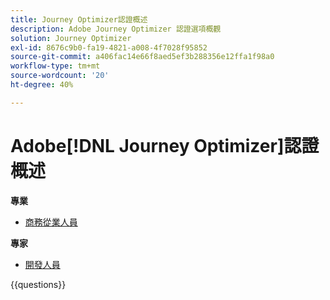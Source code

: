 ```yaml
---
title: Journey Optimizer認證概述
description: Adobe Journey Optimizer 認證選項概觀
solution: Journey Optimizer
exl-id: 8676c9b0-fa19-4821-a008-4f7028f95852
source-git-commit: a406fac14e66f8aed5ef3b288356e12ffa1f98a0
workflow-type: tm+mt
source-wordcount: '20'
ht-degree: 40%

---
```


# Adobe[!DNL Journey Optimizer]認證概述

**專業**

* [商務從業人員](/help/certifications/ajo/ajo-p-business.md)<!--AD0-E607-->

**專家**

* [開發人員](/help/certifications/ajo/ajo-e-developer-23-10.md) <!--AD0-E606-->

{{questions}}

